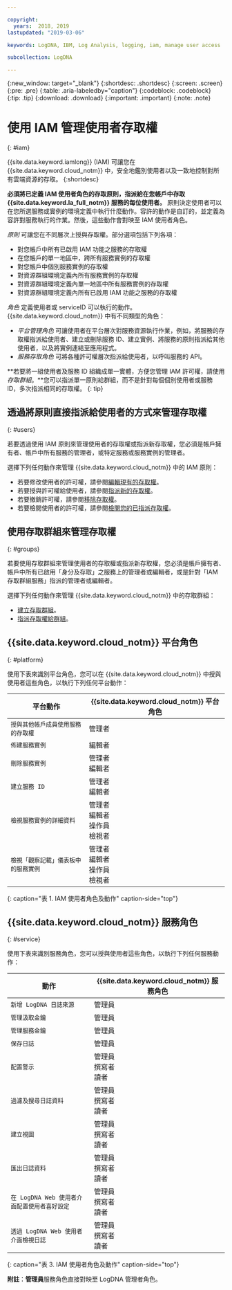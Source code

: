 ```yaml
---

copyright:
  years:  2018, 2019
lastupdated: "2019-03-06"

keywords: LogDNA, IBM, Log Analysis, logging, iam, manage user access

subcollection: LogDNA

---
```


{:new_window: target="_blank"}
{:shortdesc: .shortdesc}
{:screen: .screen}
{:pre: .pre}
{:table: .aria-labeledby="caption"}
{:codeblock: .codeblock}
{:tip: .tip}
{:download: .download}
{:important: .important}
{:note: .note}

 
# 使用 IAM 管理使用者存取權
{: #iam}

{{site.data.keyword.iamlong}} (IAM) 可讓您在 {{site.data.keyword.cloud_notm}} 中，安全地鑑別使用者以及一致地控制對所有雲端資源的存取。
{:shortdesc}

**必須將已定義 IAM 使用者角色的存取原則，指派給在您帳戶中存取 {{site.data.keyword.la_full_notm}} 服務的每位使用者。** 原則決定使用者可以在您所選服務或實例的環境定義中執行什麼動作。容許的動作是自訂的，並定義為容許對服務執行的作業。然後，這些動作會對映至 IAM 使用者角色。

*原則* 可讓您在不同層次上授與存取權。部分選項包括下列各項： 

* 對您帳戶中所有已啟用 IAM 功能之服務的存取權
* 在您帳戶的單一地區中，跨所有服務實例的存取權
* 對您帳戶中個別服務實例的存取權
* 對資源群組環境定義內所有服務實例的存取權
* 對資源群組環境定義內單一地區中所有服務實例的存取權
* 對資源群組環境定義內所有已啟用 IAM 功能之服務的存取權

*角色* 定義使用者或 serviceID 可以執行的動作。{{site.data.keyword.cloud_notm}} 中有不同類型的角色：

* *平台管理角色* 可讓使用者在平台層次對服務資源執行作業，例如，將服務的存取權指派給使用者、建立或刪除服務 ID、建立實例、將服務的原則指派給其他使用者，以及將實例連結至應用程式。
* *服務存取角色* 可將各種許可權層次指派給使用者，以呼叫服務的 API。

**若要將一組使用者及服務 ID 組織成單一實體，方便您管理 IAM 許可權，請使用*存取群組*。**您可以指派單一原則給群組，而不是針對每個個別使用者或服務 ID，多次指派相同的存取權。
{: tip}


## 透過將原則直接指派給使用者的方式來管理存取權
{: #users}

若要透過使用 IAM 原則來管理使用者的存取權或指派新存取權，您必須是帳戶擁有者、帳戶中所有服務的管理者，或特定服務或服務實例的管理者。 

選擇下列任何動作來管理 {{site.data.keyword.cloud_notm}} 中的 IAM 原則：

* 若要修改使用者的許可權，請參閱[編輯現有的存取權](/docs/iam?topic=iam-iammanidaccser#edit_existing)。
* 若要授與許可權給使用者，請參閱[指派新的存取權](/docs/iam?topic=iam-iammanidaccser#assign_new_access)。
* 若要撤銷許可權，請參閱[移除存取權](/docs/iam?topic=iam-iammanidaccser#removing_access)。
* 若要檢閱使用者的許可權，請參閱[檢閱您的已指派存取權](/docs/iam?topic=iam-iammanidaccser#review_your_access)。


## 使用存取群組來管理存取權
{: #groups}

若要使用存取群組來管理使用者的存取權或指派新存取權，您必須是帳戶擁有者、帳戶中所有已啟用「身分及存取」之服務上的管理者或編輯者，或是針對「IAM 存取群組服務」指派的管理者或編輯者。 

選擇下列任何動作來管理 {{site.data.keyword.cloud_notm}} 中的存取群組：

* [建立存取群組](/docs/iam?topic=iam-groups#create_ag)。
* [指派存取權給群組](/docs/iam?topic=iam-groups#access_ag)。



## {{site.data.keyword.cloud_notm}} 平台角色
{: #platform}

使用下表來識別平台角色，您可以在 {{site.data.keyword.cloud_notm}} 中授與使用者這些角色，以執行下列任何平台動作：

| 平台動作                                                        | {{site.data.keyword.cloud_notm}} 平台角色    | 
|-------------------------------------------------------------------------|------------------------------------------------------|
| `授與其他帳戶成員使用服務的存取權`                                      | 管理者                                   | 
| `佈建服務實例`                                                          |編輯者                     | 
| `刪除服務實例`                                                          | 管理者 </br>編輯者                     | 
| `建立服務 ID`                                                           | 管理者 </br>編輯者                     |
| `檢視服務實例的詳細資料`                                                | 管理者 </br>編輯者 </br>操作員 </br>檢視者  | 
| `檢視「觀察記載」儀表板中的服務實例`                                    | 管理者 </br>編輯者 </br>操作員 </br>檢視者  | 
{: caption="表 1. IAM 使用者角色及動作" caption-side="top"}



## {{site.data.keyword.cloud_notm}} 服務角色
{: #service}

使用下表來識別服務角色，您可以授與使用者這些角色，以執行下列任何服務動作：

| 動作                                                                 | {{site.data.keyword.cloud_notm}} 服務角色     | 
|-------------------------------------------------------------------------|------------------------------------------------------|
| `新增 LogDNA 日誌來源`                                                  | 管理員 |
| `管理汲取金鑰`                                                 | 管理員 |
| `管理服務金鑰`                                                   | 管理員 |
| `保存日誌`                                                              | 管理員 |
| `配置警示`                                                              | 管理員 </br>撰寫者 </br>讀者                      | 
| `過濾及搜尋日誌資料`                                            | 管理員 </br>撰寫者 </br>讀者                      |
| `建立視圖`                                                          | 管理員 </br>撰寫者 </br>讀者|
| `匯出日誌資料`                                                       |管理員</br>撰寫者 </br>讀者|
| `在 LogDNA Web 使用者介面配置使用者喜好設定`                                            |管理員</br>撰寫者 </br>讀者|
| `透過 LogDNA Web 使用者介面檢視日誌`                                    |管理員</br>撰寫者 </br>讀者| 
{: caption="表 3. IAM 使用者角色及動作" caption-side="top"}


**附註**：**管理員**服務角色直接對映至 LogDNA 管理者角色。






